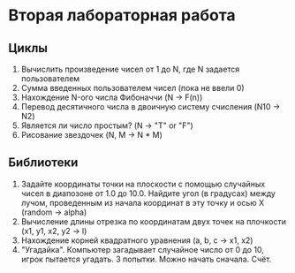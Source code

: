 # Вторая лабораторная работа

## Циклы

1. Вычислить произведение чисел от 1 до N, где N задается пользователем
2. Сумма введенных пользователем чисел (пока не ввели 0)
3. Нахождение N-ого числа Фибоначчи (N -> F(n))
4. Перевод десятичного числа в двоичную систему счисления (N10 -> N2)
5. Является ли число простым? (N -> "T" or "F")
6. Рисование звездочек (N, M -> N * M)

## Библиотеки

1. Задайте координаты точки на плоскости с помощью случайных чисел в диапозоне от 1.0 до 10.0. Найдите угол (в градусах) между лучом, проведенным из начала координат в эту точку и осью X (random -> alpha)
2. Вычисление длины отрезка по координатам двух точек на плочкости (x1, y1, x2, y2 -> l)
3. Нахождение корней квадратного уравнения (a, b, c -> x1, x2)
4. "Угадайка". Компьютер загадывает случайное число от 0 до 10, игрок пытается угадать. 3 попытки. Можно начать сначала. Счёт.
